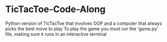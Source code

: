 # TicTacToe-Code-Along
Python version of TicTacToe that involves OOP and a computer that always picks the best move to play 
To play the game you must run the 'game.py' file, making sure it runs in an interactive terminal
